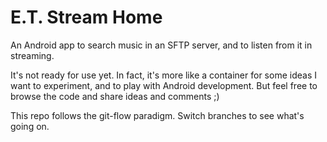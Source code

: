 # E.T. Stream Home
An Android app to search music in an SFTP server, and to listen from it in streaming.

It's not ready for use yet. In fact, it's more like a container for some ideas I want to experiment, and to play with Android development. But feel free to browse the code and share ideas and comments ;)

This repo follows the git-flow paradigm. Switch branches to see what's going on.
